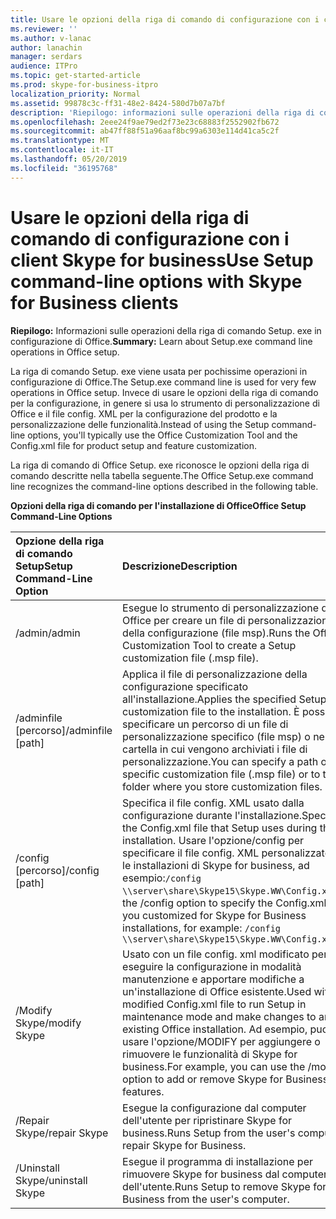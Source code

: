 ```yaml
---
title: Usare le opzioni della riga di comando di configurazione con i client Skype for business
ms.reviewer: ''
ms.author: v-lanac
author: lanachin
manager: serdars
audience: ITPro
ms.topic: get-started-article
ms.prod: skype-for-business-itpro
localization_priority: Normal
ms.assetid: 99878c3c-ff31-48e2-8424-580d7b07a7bf
description: 'Riepilogo: informazioni sulle operazioni della riga di comando Setup. exe in configurazione di Office.'
ms.openlocfilehash: 2eee24f9ae79ed2f73e23c68883f2552902fb672
ms.sourcegitcommit: ab47ff88f51a96aaf8bc99a6303e114d41ca5c2f
ms.translationtype: MT
ms.contentlocale: it-IT
ms.lasthandoff: 05/20/2019
ms.locfileid: "36195768"
---
```

# <a name="use-setup-command-line-options-with-skype-for-business-clients"></a><span data-ttu-id="10837-103">Usare le opzioni della riga di comando di configurazione con i client Skype for business</span><span class="sxs-lookup"><span data-stu-id="10837-103">Use Setup command-line options with Skype for Business clients</span></span>
 
<span data-ttu-id="10837-104">**Riepilogo:** Informazioni sulle operazioni della riga di comando Setup. exe in configurazione di Office.</span><span class="sxs-lookup"><span data-stu-id="10837-104">**Summary:** Learn about Setup.exe command line operations in Office setup.</span></span>
  
<span data-ttu-id="10837-105">La riga di comando Setup. exe viene usata per pochissime operazioni in configurazione di Office.</span><span class="sxs-lookup"><span data-stu-id="10837-105">The Setup.exe command line is used for very few operations in Office setup.</span></span> <span data-ttu-id="10837-106">Invece di usare le opzioni della riga di comando per la configurazione, in genere si usa lo strumento di personalizzazione di Office e il file config. XML per la configurazione del prodotto e la personalizzazione delle funzionalità.</span><span class="sxs-lookup"><span data-stu-id="10837-106">Instead of using the Setup command-line options, you'll typically use the Office Customization Tool and the Config.xml file for product setup and feature customization.</span></span>
  
<span data-ttu-id="10837-107">La riga di comando di Office Setup. exe riconosce le opzioni della riga di comando descritte nella tabella seguente.</span><span class="sxs-lookup"><span data-stu-id="10837-107">The Office Setup.exe command line recognizes the command-line options described in the following table.</span></span>
  
<span data-ttu-id="10837-108">**Opzioni della riga di comando per l'installazione di Office**</span><span class="sxs-lookup"><span data-stu-id="10837-108">**Office Setup Command-Line Options**</span></span>

|<span data-ttu-id="10837-109">**Opzione della riga di comando Setup**</span><span class="sxs-lookup"><span data-stu-id="10837-109">**Setup Command-Line Option**</span></span>|<span data-ttu-id="10837-110">**Descrizione**</span><span class="sxs-lookup"><span data-stu-id="10837-110">**Description**</span></span>|
|:-----|:-----|
|<span data-ttu-id="10837-111">/admin</span><span class="sxs-lookup"><span data-stu-id="10837-111">/admin</span></span>  <br/> |<span data-ttu-id="10837-112">Esegue lo strumento di personalizzazione di Office per creare un file di personalizzazione della configurazione (file msp).</span><span class="sxs-lookup"><span data-stu-id="10837-112">Runs the Office Customization Tool to create a Setup customization file (.msp file).</span></span>  <br/> |
|<span data-ttu-id="10837-113">/adminfile [percorso]</span><span class="sxs-lookup"><span data-stu-id="10837-113">/adminfile [path]</span></span>  <br/> |<span data-ttu-id="10837-114">Applica il file di personalizzazione della configurazione specificato all'installazione.</span><span class="sxs-lookup"><span data-stu-id="10837-114">Applies the specified Setup customization file to the installation.</span></span> <span data-ttu-id="10837-115">È possibile specificare un percorso di un file di personalizzazione specifico (file msp) o nella cartella in cui vengono archiviati i file di personalizzazione.</span><span class="sxs-lookup"><span data-stu-id="10837-115">You can specify a path of a specific customization file (.msp file) or to the folder where you store customization files.</span></span>  <br/> |
|<span data-ttu-id="10837-116">/config [percorso]</span><span class="sxs-lookup"><span data-stu-id="10837-116">/config [path]</span></span>  <br/> |<span data-ttu-id="10837-117">Specifica il file config. XML usato dalla configurazione durante l'installazione.</span><span class="sxs-lookup"><span data-stu-id="10837-117">Specifies the Config.xml file that Setup uses during the installation.</span></span> <span data-ttu-id="10837-118">Usare l'opzione/config per specificare il file config. XML personalizzato per le installazioni di Skype for business, ad esempio:`/config \\server\share\Skype15\Skype.WW\Config.xml`</span><span class="sxs-lookup"><span data-stu-id="10837-118">Use the /config option to specify the Config.xml file you customized for Skype for Business installations, for example:  `/config \\server\share\Skype15\Skype.WW\Config.xml`</span></span> <br/> |
|<span data-ttu-id="10837-119">/Modify Skype</span><span class="sxs-lookup"><span data-stu-id="10837-119">/modify Skype</span></span>  <br/> |<span data-ttu-id="10837-120">Usato con un file config. xml modificato per eseguire la configurazione in modalità manutenzione e apportare modifiche a un'installazione di Office esistente.</span><span class="sxs-lookup"><span data-stu-id="10837-120">Used with a modified Config.xml file to run Setup in maintenance mode and make changes to an existing Office installation.</span></span> <span data-ttu-id="10837-121">Ad esempio, puoi usare l'opzione/MODIFY per aggiungere o rimuovere le funzionalità di Skype for business.</span><span class="sxs-lookup"><span data-stu-id="10837-121">For example, you can use the /modify option to add or remove Skype for Business features.</span></span>  <br/> |
|<span data-ttu-id="10837-122">/Repair Skype</span><span class="sxs-lookup"><span data-stu-id="10837-122">/repair Skype</span></span>  <br/> |<span data-ttu-id="10837-123">Esegue la configurazione dal computer dell'utente per ripristinare Skype for business.</span><span class="sxs-lookup"><span data-stu-id="10837-123">Runs Setup from the user's computer to repair Skype for Business.</span></span>  <br/> |
|<span data-ttu-id="10837-124">/Uninstall Skype</span><span class="sxs-lookup"><span data-stu-id="10837-124">/uninstall Skype</span></span>  <br/> |<span data-ttu-id="10837-125">Esegue il programma di installazione per rimuovere Skype for business dal computer dell'utente.</span><span class="sxs-lookup"><span data-stu-id="10837-125">Runs Setup to remove Skype for Business from the user's computer.</span></span>  <br/> |
   


